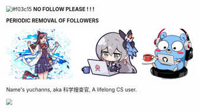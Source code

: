 ![#f03c15](https://via.placeholder.com/15/f03c15/000000?text=+) **NO FOLLOW PLEASE ! ! !**

**PERIODIC REMOVAL OF FOLLOWERS**

![](./readme.png)

Name's yuchanns, aka 科学搜查官, A lifelong CS user.

<a href="https://github.com/anuraghazra/github-readme-stats">
  <img align="center" src="https://github-readme-stats.vercel.app/api/top-langs/?username=yuchanns&hide=css,vue,stylus,javascript,scss,php,shell,html&bg_color=30,e96443,904e95&title_color=fff&text_color=fff&langs_count=3" />
</a>
